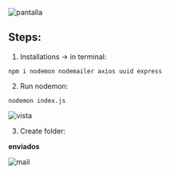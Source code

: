 ![pantalla](https://user-images.githubusercontent.com/68760595/134561324-eb9273fa-4444-4790-88d7-2944a96d2731.png)


## Steps:

1. Installations -> in terminal:

```
npm i nodemon nodemailer axios uuid express

```

2. Run nodemon:
```
nodemon index.js

```
![vista](https://user-images.githubusercontent.com/68760595/134567219-22679329-34e6-4e5a-a9df-3d0b099b45ec.png)

3. Create folder:

**enviados**

![mail](https://user-images.githubusercontent.com/68760595/134568264-fa397259-955c-476d-8c01-2006f2598669.png)


